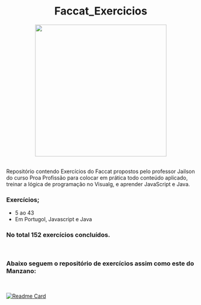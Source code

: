 <div align="center">
  
# Faccat_Exercicios
</div>

<div align="center">
  
<img height="350em" src="https://5efce21e120dc77e32455754.static-01.com/l/images/9c7942c1935e1704431b06f590eb4112f5400113.gif">
  
</div><br>

Repositório contendo Exercícios do Faccat propostos pelo professor Jailson do curso Proa Profissão para colocar em prática todo conteúdo aplicado, treinar a lógica de programação no Visualg, e aprender JavaScript e Java.

### Exercícios;
- 5 ao 43
- Em Portugol, Javascript e Java

### No total 152 exercícios concluídos.

<br>

###  Abaixo seguem o repositório de exercícios assim como este do Manzano:

<br>

<div height="360em">
  
[![Readme Card](https://github-readme-stats.vercel.app/api/pin/?username=CamilaCSoares&repo=Manzano_Exercicos&theme=dracula)](https://github.com/CamilaCSoares/Manzano_Exercicos.git) 

  
<div>
